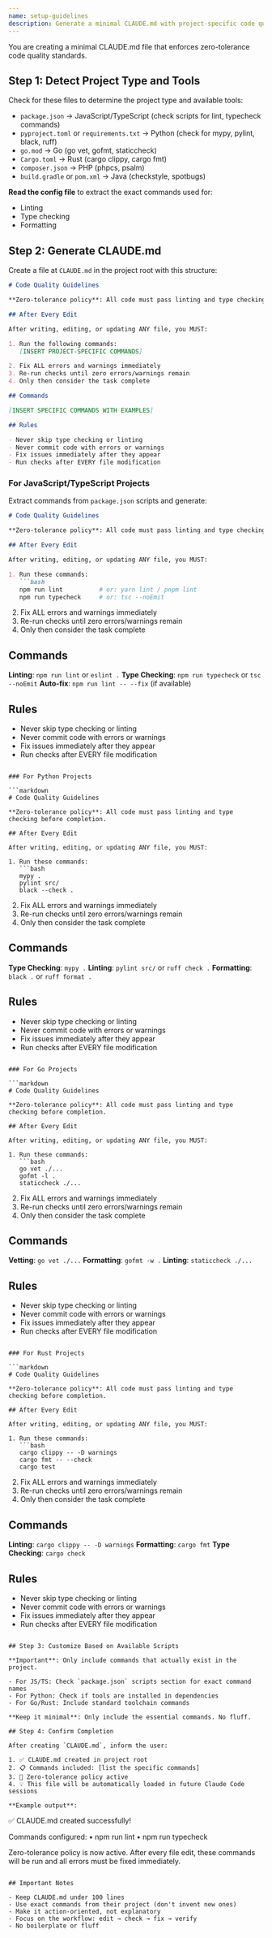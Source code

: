 ```yaml
---
name: setup-guidelines
description: Generate a minimal CLAUDE.md with project-specific code quality guidelines
---
```


You are creating a minimal CLAUDE.md file that enforces zero-tolerance code quality standards.

## Step 1: Detect Project Type and Tools

Check for these files to determine the project type and available tools:
- `package.json` → JavaScript/TypeScript (check scripts for lint, typecheck commands)
- `pyproject.toml` or `requirements.txt` → Python (check for mypy, pylint, black, ruff)
- `go.mod` → Go (go vet, gofmt, staticcheck)
- `Cargo.toml` → Rust (cargo clippy, cargo fmt)
- `composer.json` → PHP (phpcs, psalm)
- `build.gradle` or `pom.xml` → Java (checkstyle, spotbugs)

**Read the config file** to extract the exact commands used for:
- Linting
- Type checking
- Formatting

## Step 2: Generate CLAUDE.md

Create a file at `CLAUDE.md` in the project root with this structure:

```markdown
# Code Quality Guidelines

**Zero-tolerance policy**: All code must pass linting and type checking before completion.

## After Every Edit

After writing, editing, or updating ANY file, you MUST:

1. Run the following commands:
   [INSERT PROJECT-SPECIFIC COMMANDS]

2. Fix ALL errors and warnings immediately
3. Re-run checks until zero errors/warnings remain
4. Only then consider the task complete

## Commands

[INSERT SPECIFIC COMMANDS WITH EXAMPLES]

## Rules

- Never skip type checking or linting
- Never commit code with errors or warnings
- Fix issues immediately after they appear
- Run checks after EVERY file modification
```

### For JavaScript/TypeScript Projects

Extract commands from `package.json` scripts and generate:

```markdown
# Code Quality Guidelines

**Zero-tolerance policy**: All code must pass linting and type checking before completion.

## After Every Edit

After writing, editing, or updating ANY file, you MUST:

1. Run these commands:
   ```bash
   npm run lint          # or: yarn lint / pnpm lint
   npm run typecheck     # or: tsc --noEmit
   ```

2. Fix ALL errors and warnings immediately
3. Re-run checks until zero errors/warnings remain
4. Only then consider the task complete

## Commands

**Linting**: `npm run lint` or `eslint .`
**Type Checking**: `npm run typecheck` or `tsc --noEmit`
**Auto-fix**: `npm run lint -- --fix` (if available)

## Rules

- Never skip type checking or linting
- Never commit code with errors or warnings
- Fix issues immediately after they appear
- Run checks after EVERY file modification
```

### For Python Projects

```markdown
# Code Quality Guidelines

**Zero-tolerance policy**: All code must pass linting and type checking before completion.

## After Every Edit

After writing, editing, or updating ANY file, you MUST:

1. Run these commands:
   ```bash
   mypy .
   pylint src/
   black --check .
   ```

2. Fix ALL errors and warnings immediately
3. Re-run checks until zero errors/warnings remain
4. Only then consider the task complete

## Commands

**Type Checking**: `mypy .`
**Linting**: `pylint src/` or `ruff check .`
**Formatting**: `black .` or `ruff format .`

## Rules

- Never skip type checking or linting
- Never commit code with errors or warnings
- Fix issues immediately after they appear
- Run checks after EVERY file modification
```

### For Go Projects

```markdown
# Code Quality Guidelines

**Zero-tolerance policy**: All code must pass linting and type checking before completion.

## After Every Edit

After writing, editing, or updating ANY file, you MUST:

1. Run these commands:
   ```bash
   go vet ./...
   gofmt -l .
   staticcheck ./...
   ```

2. Fix ALL errors and warnings immediately
3. Re-run checks until zero errors/warnings remain
4. Only then consider the task complete

## Commands

**Vetting**: `go vet ./...`
**Formatting**: `gofmt -w .`
**Linting**: `staticcheck ./...`

## Rules

- Never skip type checking or linting
- Never commit code with errors or warnings
- Fix issues immediately after they appear
- Run checks after EVERY file modification
```

### For Rust Projects

```markdown
# Code Quality Guidelines

**Zero-tolerance policy**: All code must pass linting and type checking before completion.

## After Every Edit

After writing, editing, or updating ANY file, you MUST:

1. Run these commands:
   ```bash
   cargo clippy -- -D warnings
   cargo fmt -- --check
   cargo test
   ```

2. Fix ALL errors and warnings immediately
3. Re-run checks until zero errors/warnings remain
4. Only then consider the task complete

## Commands

**Linting**: `cargo clippy -- -D warnings`
**Formatting**: `cargo fmt`
**Type Checking**: `cargo check`

## Rules

- Never skip type checking or linting
- Never commit code with errors or warnings
- Fix issues immediately after they appear
- Run checks after EVERY file modification
```

## Step 3: Customize Based on Available Scripts

**Important**: Only include commands that actually exist in the project.

- For JS/TS: Check `package.json` scripts section for exact command names
- For Python: Check if tools are installed in dependencies
- For Go/Rust: Include standard toolchain commands

**Keep it minimal**: Only include the essential commands. No fluff.

## Step 4: Confirm Completion

After creating `CLAUDE.md`, inform the user:

1. ✅ CLAUDE.md created in project root
2. 📋 Commands included: [list the specific commands]
3. 🎯 Zero-tolerance policy active
4. 💡 This file will be automatically loaded in future Claude Code sessions

**Example output**:
```
✅ CLAUDE.md created successfully!

Commands configured:
  • npm run lint
  • npm run typecheck

Zero-tolerance policy is now active. After every file edit,
these commands will be run and all errors must be fixed immediately.
```

## Important Notes

- Keep CLAUDE.md under 100 lines
- Use exact commands from their project (don't invent new ones)
- Make it action-oriented, not explanatory
- Focus on the workflow: edit → check → fix → verify
- No boilerplate or fluff
